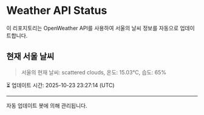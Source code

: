 
# Weather API Status

이 리포지토리는 OpenWeather API를 사용하여 서울의 날씨 정보를 자동으로 업데이트합니다.

## 현재 서울 날씨
> 서울의 현재 날씨: scattered clouds, 온도: 15.03°C, 습도: 65%

⏳ 업데이트 시간: 2025-10-23 23:27:14 (UTC)

---
자동 업데이트 봇에 의해 관리됩니다.
